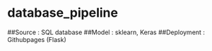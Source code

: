 # database_pipeline
##Source : SQL database
##Model : sklearn, Keras
##Deployment : Githubpages (Flask)
